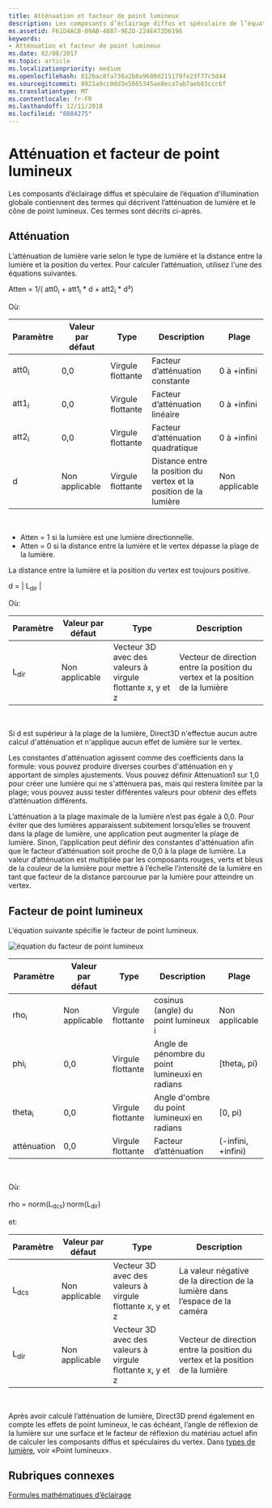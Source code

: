 ```yaml
---
title: Atténuation et facteur de point lumineux
description: Les composants d’éclairage diffus et spéculaire de l’équation d'illumination globale contiennent des termes qui décrivent l’atténuation de lumière et le cône de point lumineux.
ms.assetid: F61D4ACB-09AB-4087-9E2D-224E472D6196
keywords:
- Atténuation et facteur de point lumineux
ms.date: 02/08/2017
ms.topic: article
ms.localizationpriority: medium
ms.openlocfilehash: 8126ac8fa738a2b8a9680d215179fe23f77c5d44
ms.sourcegitcommit: 8921a9cc0dd3e5665345ae8eca7ab7aeb83ccc6f
ms.translationtype: MT
ms.contentlocale: fr-FR
ms.lasthandoff: 12/11/2018
ms.locfileid: "8884275"
---
```

# <a name="attenuation-and-spotlight-factor"></a>Atténuation et facteur de point lumineux


Les composants d’éclairage diffus et spéculaire de l’équation d'illumination globale contiennent des termes qui décrivent l’atténuation de lumière et le cône de point lumineux. Ces termes sont décrits ci-après.

## <a name="span-idattenuationspanspan-idattenuationspanspan-idattenuationspanattenuation"></a><span id="Attenuation"></span><span id="attenuation"></span><span id="ATTENUATION"></span>Atténuation


L’atténuation de lumière varie selon le type de lumière et la distance entre la lumière et la position du vertex. Pour calculer l’atténuation, utilisez l'une des équations suivantes.

Atten = 1/( att0<sub>i</sub> + att1<sub>i</sub> \* d + att2<sub>i</sub> \* d²)

Où:

| Paramètre        | Valeur par défaut | Type           | Description                                     | Plage          |
|------------------|---------------|----------------|-------------------------------------------------|----------------|
| att0<sub>i</sub> | 0,0           | Virgule flottante | Facteur d’atténuation constante                     | 0 à +infini |
| att1<sub>i</sub> | 0,0           | Virgule flottante | Facteur d’atténuation linéaire                       | 0 à +infini |
| att2<sub>i</sub> | 0,0           | Virgule flottante | Facteur d’atténuation quadratique                    | 0 à +infini |
| d                | Non applicable           | Virgule flottante | Distance entre la position du vertex et la position de la lumière | Non applicable            |

 

-   Atten = 1 si la lumière est une lumière directionnelle.
-   Atten = 0 si la distance entre la lumière et le vertex dépasse la plage de la lumière.

La distance entre la lumière et la position du vertex est toujours positive.

d = | L<sub>dir</sub> |

Où:

| Paramètre       | Valeur par défaut | Type                                             | Description                                                 |
|-----------------|---------------|--------------------------------------------------|-------------------------------------------------------------|
| L<sub>dir</sub> | Non applicable           | Vecteur 3D avec des valeurs à virgule flottante x, y et z | Vecteur de direction entre la position du vertex et la position de la lumière |

 

Si d est supérieur à la plage de la lumière, Direct3D n'effectue aucun autre calcul d'atténuation et n'applique aucun effet de lumière sur le vertex.

Les constantes d'atténuation agissent comme des coefficients dans la formule: vous pouvez produire diverses courbes d'atténuation en y apportant de simples ajustements. Vous pouvez définir Attenuation1 sur 1,0 pour créer une lumière qui ne s'atténuera pas, mais qui restera limitée par la plage; vous pouvez aussi tester différentes valeurs pour obtenir des effets d’atténuation différents.

L’atténuation à la plage maximale de la lumière n’est pas égale à 0,0. Pour éviter que des lumières apparaissent subitement lorsqu’elles se trouvent dans la plage de lumière, une application peut augmenter la plage de lumière. Sinon, l’application peut définir des constantes d'atténuation afin que le facteur d’atténuation soit proche de 0,0 à la plage de lumière. La valeur d’atténuation est multipliée par les composants rouges, verts et bleus de la couleur de la lumière pour mettre à l’échelle l’intensité de la lumière en tant que facteur de la distance parcourue par la lumière pour atteindre un vertex.

## <a name="span-idspotlight-factorspanspan-idspotlight-factorspanspan-idspotlight-factorspanspotlight-factor"></a><span id="Spotlight-Factor"></span><span id="spotlight-factor"></span><span id="SPOTLIGHT-FACTOR"></span>Facteur de point lumineux


L’équation suivante spécifie le facteur de point lumineux.

![équation du facteur de point lumineux](images/dx8light9.png)

| Paramètre         | Valeur par défaut | Type           | Description                              | Plage                    |
|-------------------|---------------|----------------|------------------------------------------|--------------------------|
| rho<sub>i</sub>   | Non applicable           | Virgule flottante | cosinus (angle) du point lumineux i            | Non applicable                      |
| phi<sub>i</sub>   | 0,0           | Virgule flottante | Angle de pénombre du point lumineuxi en radians | \[theta<sub>i</sub>, pi) |
| theta<sub>i</sub> | 0,0           | Virgule flottante | Angle d'ombre du point lumineuxi en radians    | \[0, pi)                 |
| atténuation           | 0,0           | Virgule flottante | Facteur d’atténuation                           | (-infini, +infini)   |

 

Où:

rho = norm(L<sub>dcs</sub>)<sup>.</sup>norm(L<sub>dir</sub>)

et:

| Paramètre       | Valeur par défaut | Type                                             | Description                                                 |
|-----------------|---------------|--------------------------------------------------|-------------------------------------------------------------|
| L<sub>dcs</sub> | Non applicable           | Vecteur 3D avec des valeurs à virgule flottante x, y et z | La valeur négative de la direction de la lumière dans l’espace de la caméra         |
| L<sub>dir</sub> | Non applicable           | Vecteur 3D avec des valeurs à virgule flottante x, y et z | Vecteur de direction entre la position du vertex et la position de la lumière |

 

Après avoir calculé l’atténuation de lumière, Direct3D prend également en compte les effets de point lumineux, le cas échéant, l’angle de réflexion de la lumière sur une surface et le facteur de réflexion du matériau actuel afin de calculer les composants diffus et spéculaires du vertex. Dans [types de lumière](light-types.md), voir «Point lumineux».

## <a name="span-idrelated-topicsspanrelated-topics"></a><span id="related-topics"></span>Rubriques connexes


[Formules mathématiques d’éclairage](mathematics-of-lighting.md)

 

 




